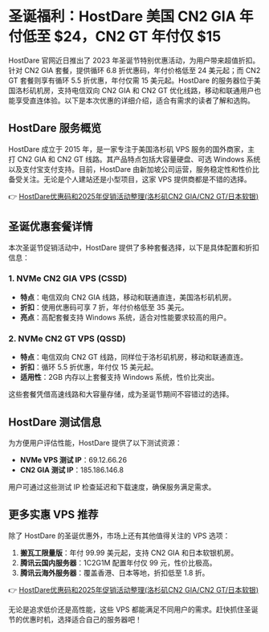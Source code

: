 # 圣诞福利：HostDare 美国 CN2 GIA 年付低至 $24，CN2 GT 年付仅 $15

HostDare 官网近日推出了 2023 年圣诞节特别优惠活动，为用户带来超值折扣。针对 CN2 GIA 套餐，提供循环 6.8 折优惠码，年付价格低至 24 美元起；而 CN2 GT 套餐则享有循环 5.5 折优惠，年付仅需 15 美元起。HostDare 的服务器位于美国洛杉矶机房，支持电信双向 CN2 GIA 和 CN2 GT 优化线路，移动和联通用户也能享受直连体验。以下是本次优惠的详细介绍，适合有需求的读者了解和选购。

## HostDare 服务概览

HostDare 成立于 2015 年，是一家专注于美国洛杉矶 VPS 服务的国外商家，主打 CN2 GIA 和 CN2 GT 线路。其产品特点包括大容量硬盘、可选 Windows 系统以及支付宝支付支持。目前，HostDare 由新加坡公司运营，服务稳定性和性价比备受关注。无论是个人建站还是小型项目，这家 VPS 提供商都是不错的选择。

👉 [HostDare优惠码和2025年促销活动整理(洛杉矶CN2 GIA/CN2 GT/日本软银)](https://bit.ly/hostdare)

## 圣诞优惠套餐详情

本次圣诞节促销活动中，HostDare 提供了多种套餐选择，以下是具体配置和折扣信息：

### 1. NVMe CN2 GIA VPS (CSSD)

- **特点**：电信双向 CN2 GIA 线路，移动和联通直连，美国洛杉矶机房。
- **折扣**：使用优惠码可享 7 折，年付价格低至 35 美元。
- **亮点**：高配套餐支持 Windows 系统，适合对性能要求较高的用户。

### 2. NVMe CN2 GT VPS (QSSD)

- **特点**：电信双向 CN2 GT 线路，同样位于洛杉矶机房，移动和联通直连。
- **折扣**：循环 5.5 折优惠，年付仅 15 美元起。
- **适用性**：2GB 内存以上套餐支持 Windows 系统，性价比突出。

这些套餐凭借高速线路和大容量存储，成为圣诞节期间不容错过的选择。

## HostDare 测试信息

为方便用户评估性能，HostDare 提供了以下测试资源：

- **NVMe VPS 测试 IP**：69.12.66.26
- **CN2 GIA 测试 IP**：185.186.146.8

用户可通过这些测试 IP 检查延迟和下载速度，确保服务满足需求。

## 更多实惠 VPS 推荐

除了 HostDare 的圣诞优惠外，市场上还有其他值得关注的 VPS 选项：

1. **搬瓦工限量版**：年付 99.99 美元起，支持 CN2 GIA 和日本软银机房。
2. **腾讯云国内服务器**：1C2G1M 配置年付仅 99 元，性价比极高。
3. **腾讯云海外服务器**：覆盖香港、日本等地，折扣低至 1.8 折。

👉 [HostDare优惠码和2025年促销活动整理(洛杉矶CN2 GIA/CN2 GT/日本软银)](https://bit.ly/hostdare)

无论是追求低价还是高性能，这些 VPS 都能满足不同用户的需求。赶快抓住圣诞节的优惠时机，选择适合自己的服务器吧！